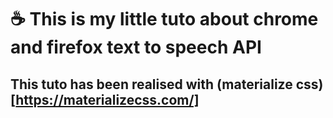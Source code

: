 # :coffee: This is my little tuto about chrome and firefox text to speech API

## This tuto has been realised with (materialize css)[https://materializecss.com/]
